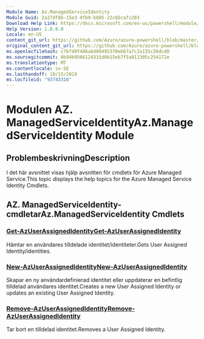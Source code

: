 ```yaml
---
Module Name: Az.ManagedServiceIdentity
Module Guid: 2a27df8b-15e3-4fb9-b885-22c6bcafc203
Download Help Link: https://docs.microsoft.com/en-us/powershell/module/az.managedserviceidentity
Help Version: 1.0.0.0
Locale: en-US
content_git_url: https://github.com/Azure/azure-powershell/blob/master/src/ManagedServiceIdentity/ManagedServiceIdentity/help/Az.ManagedServiceIdentity.md
original_content_git_url: https://github.com/Azure/azure-powershell/blob/master/src/ManagedServiceIdentity/ManagedServiceIdentity/help/Az.ManagedServiceIdentity.md
ms.openlocfilehash: c7bf49f486abd09495370eb67a7c2a135c36dcd0
ms.sourcegitcommit: 0b94b9566124331d0b15eb7f5a811305c254172e
ms.translationtype: MT
ms.contentlocale: sv-SE
ms.lasthandoff: 10/15/2019
ms.locfileid: "93743316"
---
```

# <span data-ttu-id="16165-101">Modulen AZ. ManagedServiceIdentity</span><span class="sxs-lookup"><span data-stu-id="16165-101">Az.ManagedServiceIdentity Module</span></span>
## <span data-ttu-id="16165-102">Problembeskrivning</span><span class="sxs-lookup"><span data-stu-id="16165-102">Description</span></span>
<span data-ttu-id="16165-103">I det här avsnittet visas hjälp avsnitten för cmdlets för Azure Managed Service.</span><span class="sxs-lookup"><span data-stu-id="16165-103">This topic displays the help topics for the Azure Managed Service Identity Cmdlets.</span></span>

## <span data-ttu-id="16165-104">AZ. ManagedServiceIdentity-cmdletar</span><span class="sxs-lookup"><span data-stu-id="16165-104">Az.ManagedServiceIdentity Cmdlets</span></span>
### [<span data-ttu-id="16165-105">Get-AzUserAssignedIdentity</span><span class="sxs-lookup"><span data-stu-id="16165-105">Get-AzUserAssignedIdentity</span></span>](Get-AzUserAssignedIdentity.md)
<span data-ttu-id="16165-106">Hämtar en användares tilldelade identitet/identiteter.</span><span class="sxs-lookup"><span data-stu-id="16165-106">Gets User Assigned Identity/identities.</span></span>

### [<span data-ttu-id="16165-107">New-AzUserAssignedIdentity</span><span class="sxs-lookup"><span data-stu-id="16165-107">New-AzUserAssignedIdentity</span></span>](New-AzUserAssignedIdentity.md)
<span data-ttu-id="16165-108">Skapar en ny användardefinierad identitet eller uppdaterar en befintlig tilldelad användares identitet.</span><span class="sxs-lookup"><span data-stu-id="16165-108">Creates a new User Assigned Identity or updates an existing User Assigned Identity.</span></span>

### [<span data-ttu-id="16165-109">Remove-AzUserAssignedIdentity</span><span class="sxs-lookup"><span data-stu-id="16165-109">Remove-AzUserAssignedIdentity</span></span>](Remove-AzUserAssignedIdentity.md)
<span data-ttu-id="16165-110">Tar bort en tilldelad identitet.</span><span class="sxs-lookup"><span data-stu-id="16165-110">Removes a User Assigned Identity.</span></span>

